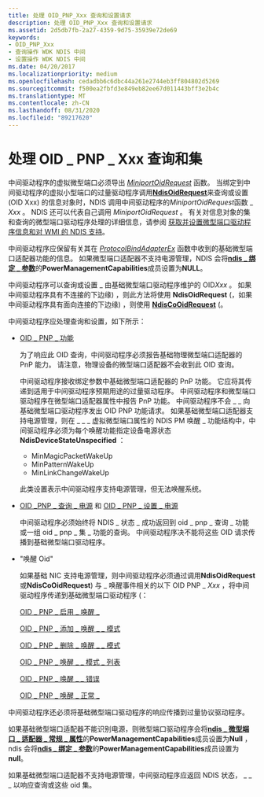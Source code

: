 ```yaml
---
title: 处理 OID_PNP_Xxx 查询和设置请求
description: 处理 OID_PNP_Xxx 查询和设置请求
ms.assetid: 2d5db7fb-2a27-4359-9d75-35939e72de69
keywords:
- OID_PNP_Xxx
- 查询操作 WDK NDIS 中间
- 设置操作 WDK NDIS 中间
ms.date: 04/20/2017
ms.localizationpriority: medium
ms.openlocfilehash: cedadbb6c6dbc44a261e2744eb3ff804802d5269
ms.sourcegitcommit: f500ea2fbfd3e849eb82ee67d011443bff3e2b4c
ms.translationtype: MT
ms.contentlocale: zh-CN
ms.lasthandoff: 08/31/2020
ms.locfileid: "89217620"
---
```

# <a name="handling-oid_pnp_xxx-queries-and-sets"></a>处理 OID \_ PNP \_ Xxx 查询和集





中间驱动程序的虚拟微型端口必须导出 [*MiniportOidRequest*](/windows-hardware/drivers/ddi/ndis/nc-ndis-miniport_oid_request) 函数。 当绑定到中间驱动程序的虚拟小型端口的过量驱动程序调用[**NdisOidRequest**](/windows-hardware/drivers/ddi/ndis/nf-ndis-ndisoidrequest)来查询或设置 (OID Xxx) 的信息对象时，NDIS 调用中间驱动程序的*MiniportOidRequest*函数 \_ *Xxx* 。 NDIS 还可以代表自己调用 *MiniportOidRequest* 。 有关对信息对象的集和查询的微型端口驱动程序处理的详细信息，请参阅 [获取并设置微型端口驱动程序信息和对 WMI 的 NDIS 支持](obtaining-and-setting-miniport-driver-information-and-ndis-support-for.md)。

中间驱动程序应保留有关其在 [*ProtocolBindAdapterEx*](/windows-hardware/drivers/ddi/ndis/nc-ndis-protocol_bind_adapter_ex) 函数中收到的基础微型端口适配器功能的信息。 如果微型端口适配器不支持电源管理，NDIS 会将[**ndis \_ 绑定 \_ 参数**](/windows-hardware/drivers/ddi/ndis/ns-ndis-_ndis_bind_parameters)的**PowerManagementCapabilities**成员设置为**NULL**。

中间驱动程序可以查询或设置 \_ 由基础微型端口驱动程序维护的 OID*Xxx* 。 如果中间驱动程序具有不连接的下边缘) ，则此方法将使用 **NdisOidRequest** (，如果中间驱动程序具有面向连接的下边缘) ，则使用 [**NdisCoOidRequest**](/windows-hardware/drivers/ddi/ndis/nf-ndis-ndiscooidrequest) (。

中间驱动程序应处理查询和设置，如下所示：

-   [OID \_ PNP \_ 功能](./oid-pnp-capabilities.md)

    为了响应此 OID 查询，中间驱动程序必须报告基础物理微型端口适配器的 PnP 能力。 请注意，物理设备的微型端口适配器不会收到此 OID 查询。

    中间驱动程序接收绑定参数中基础微型端口适配器的 PnP 功能。 它应将其传递到适用于中间驱动程序预期用途的过量驱动程序。 中间驱动程序和微型端口驱动程序在微型端口适配器属性中报告 PnP 功能。 中间驱动程序不会 \_ \_ 向基础微型端口驱动程序发出 OID PNP 功能请求。 如果基础微型端口适配器支持电源管理，则在 \_ \_ \_ 虚拟微型端口属性的 NDIS PM 唤醒 \_ 功能结构中，中间驱动程序必须为每个唤醒功能指定设备电源状态 **NdisDeviceStateUnspecified** ：

    -   MinMagicPacketWakeUp
    -   MinPatternWakeUp
    -   MinLinkChangeWakeUp

    此类设置表示中间驱动程序支持电源管理，但无法唤醒系统。

-   [OID \_PNP \_ 查询 \_ 电源](./oid-pnp-query-power.md) 和 [OID \_ PNP \_ 设置 \_ 电源](./oid-pnp-set-power.md)

    中间驱动程序必须始终将 NDIS \_ 状态 \_ 成功返回到 oid \_ pnp \_ 查询 \_ 功能或一组 oid \_ pnp \_ 集 \_ 功能的查询。 中间驱动程序决不能将这些 OID 请求传播到基础微型端口驱动程序。

-   "唤醒 Oid"

    如果基础 NIC 支持电源管理，则中间驱动程序必须通过调用**NdisOidRequest**或**NdisCoOidRequest**) 与 \_ 唤醒事件相关的以下 OID PNP \_ *Xxx* ，将中间驱动程序传递到基础微型端口驱动程序 (：

    [OID \_ PNP \_ 启用 \_ 唤醒 \_](./oid-pnp-enable-wake-up.md)

    [OID \_ PNP \_ 添加 \_ 唤醒 \_ \_ 模式](./oid-pnp-add-wake-up-pattern.md)

    [OID \_ PNP \_ 删除 \_ 唤醒 \_ \_ 模式](./oid-pnp-remove-wake-up-pattern.md)

    [OID \_ PNP \_ 唤醒 \_ \_ 模式 \_ 列表](./oid-pnp-wake-up-pattern-list.md)

    [OID \_ PNP \_ 唤醒 \_ \_ 错误](./oid-pnp-wake-up-error.md)

    [OID \_ PNP \_ 唤醒 \_ 正常 \_](./oid-pnp-wake-up-ok.md)

中间驱动程序还必须将基础微型端口驱动程序的响应传播到过量协议驱动程序。

如果基础微型端口适配器不能识别电源，则微型端口驱动程序会将[**ndis \_ 微型端口 \_ 适配器 \_ 常规 \_ 属性**](/windows-hardware/drivers/ddi/ndis/ns-ndis-_ndis_miniport_adapter_general_attributes)的**PowerManagementCapabilities**成员设置为**Null** ，ndis 会将[**ndis \_ 绑定 \_ 参数**](/windows-hardware/drivers/ddi/ndis/ns-ndis-_ndis_bind_parameters)的**PowerManagementCapabilities**成员设置为**null**。

如果基础微型端口适配器不支持电源管理，中间驱动程序应返回 NDIS 状态， \_ \_ \_ 以响应查询或这些 oid 集。

 

